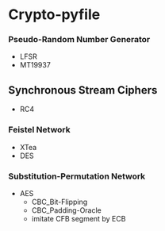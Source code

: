 # Crypto-pyfile
### Pseudo-Random Number Generator
* LFSR
* MT19937

## Synchronous Stream Ciphers
* RC4

### Feistel Network
* XTea
* DES

### Substitution-Permutation Network
* AES
  * CBC_Bit-Flipping
  * CBC_Padding-Oracle
  * imitate CFB segment by ECB

